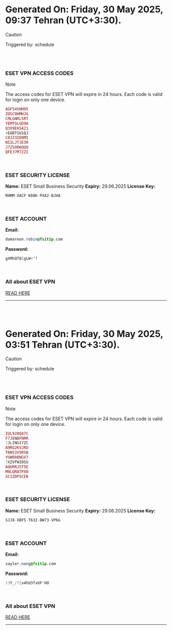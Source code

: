 # Generated On: Friday, 30 May 2025, 09:37 Tehran (UTC+3:30).

> [!CAUTION]
> Triggered by: schedule

<br><br>

### ESET VPN ACCESS CODES

> [!NOTE]
> The access codes for ESET VPN will expire in 24 hours.
> Each code is valid for login on only one device.

```ruby
AGF545HHD5
ZQSCOHMHJG
CMLGNRL5RT
YEMTGLGD9A
Q3X9E65A21
4E8BTSU1QJ
C0JZ3IO9MI
NI2LJTJE3R
J7ZSO06QUQ
QFE37M72ZI
```

<br>

### ESET SECURITY LICENSE

**Name:** ESET Small Business Security
**Expiry:** 29.06.2025
**License Key:**

```POV-Ray SDL
RHMM-XACF-K88K-PXA2-BJHA
```

<br>

### ESET ACCOUNT

**Email:**

```CSS
damareon.robin@fsitip.com
```

**Password:**

```POV-Ray SDL
gXMhQ7Q[gLW+"T
```

<br>

### All about ESET VPN

[READ HERE](https://t.me/F_NiREvil/2113)

---

<br><br>

# Generated On: Friday, 30 May 2025, 03:51 Tehran (UTC+3:30).

> [!CAUTION]
> Triggered by: schedule

<br><br>

### ESET VPN ACCESS CODES

> [!NOTE]
> The access codes for ESET VPN will expire in 24 hours.
> Each code is valid for login on only one device.

```ruby
IUL920Q47C
F7JENBFNRR
7JLING17ZC
A9RG2KVJRD
T6N53V5RSB
YUWR08NGV7
7XZVFW28SU
AQURRJST5E
M0LQRATPX0
SC1ZDPSCEB
```

<br>

### ESET SECURITY LICENSE

**Name:** ESET Small Business Security
**Expiry:** 29.06.2025
**License Key:**

```POV-Ray SDL
SJJ8-XBF5-T632-BW73-VP6G
```

<br>

### ESET ACCOUNT

**Email:**

```CSS
sayler.nang@fsitip.com
```

**Password:**

```POV-Ray SDL
)3Y_/7{x4hU3fxUF'HO
```

<br>

### All about ESET VPN

[READ HERE](https://t.me/F_NiREvil/2113)

---

<br><br>

